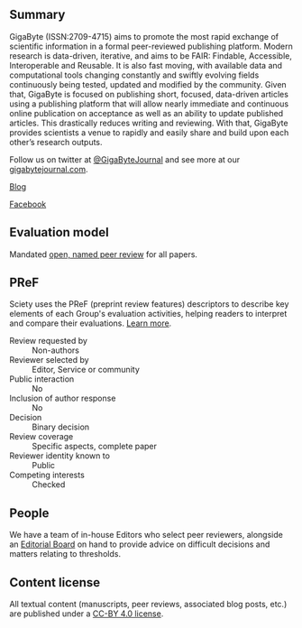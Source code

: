 ## Summary

GigaByte (ISSN:2709-4715) aims to promote the most rapid exchange of scientific information in a formal peer-reviewed publishing platform. Modern research is data-driven, iterative, and aims to be FAIR: Findable, Accessible, Interoperable and Reusable. It is also fast moving, with available data and computational tools changing constantly and swiftly evolving fields continuously being tested, updated and modified by the community. Given that, GigaByte is focused on publishing short, focused, data-driven articles using a publishing platform that will allow nearly immediate and continuous online publication on acceptance as well as an ability to update published articles. This drastically reduces writing and reviewing. With that, GigaByte provides scientists a venue to rapidly and easily share and build upon each other’s research outputs.

Follow us on twitter at [@GigaByteJournal](https://twitter.com/GigaByteJournal) and see more at our [gigabytejournal.com](gigabytejournal.com).

[Blog](http://gigasciencejournal.com/blog/)

[Facebook](https://www.facebook.com/GigaByteJournal)

## Evaluation model

Mandated [open, named peer review](https://gigabytejournal.com/reviewer-information) for all papers.

## PReF

Sciety uses the PReF (preprint review features) descriptors to describe key elements of each Group's evaluation activities, helping readers to interpret and compare their evaluations.
[Learn more](https://osf.io/8zj9w/).

<dl class="group-page-pref">
    <dt>Review requested by</dt>
    <dd>Non-authors</dd>
    <dt>Reviewer selected by</dt>
    <dd>Editor, Service or community</dd>
    <dt>Public interaction</dt>
    <dd>No</dd>
    <dt>Inclusion of author response</dt>
    <dd>No</dd>
    <dt>Decision</dt>
    <dd>Binary decision</dd>
    <dt>Review coverage</dt>
    <dd>Specific aspects, complete paper</dd>
    <dt>Reviewer identity known to</dt>
    <dd>Public</dd>
    <dt>Competing interests</dt>
    <dd>Checked</dd>
</dl>

## People

We have a team of in-house Editors who select peer reviewers, alongside an [Editorial Board](https://gigabytejournal.com/editorial-board) on hand to provide advice on difficult decisions and matters relating to thresholds.

## Content license

All textual content (manuscripts, peer reviews, associated blog posts, etc.) are published under a [CC-BY 4.0 license](https://creativecommons.org/licenses/by/4.0/).

